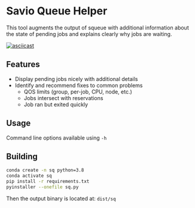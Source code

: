 # Savio Queue Helper

This tool augments the output of squeue with additional information about the state of pending jobs and explains clearly why jobs are waiting.

[![asciicast](https://asciinema.org/a/367157.svg)](https://asciinema.org/a/367157)

## Features
- Display pending jobs nicely with additional details
- Identify and recommend fixes to common problems
  - QOS limits (group, per-job, CPU, node, etc.)
  - Jobs intersect with reservations
  - Job ran but exited quickly

## Usage
Command line options available using `-h`

## Building
```bash
conda create -n sq python=3.8
conda activate sq
pip install -r requirements.txt
pyinstaller --onefile sq.py
```

Then the output binary is located at: `dist/sq`

